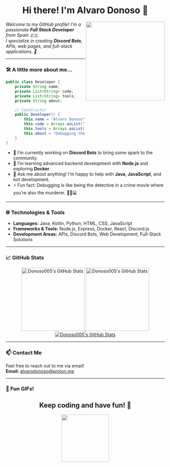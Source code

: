 <h1 align="center">Hi there! I'm Alvaro Donoso 👋</h1>
<img align="right" src="https://media.giphy.com/media/nbr4zVb3rQKsIR3o5d/giphy.gif" width="250">

<p>
  <em>
    Welcome to my GitHub profile! I'm a passionate <b>Full Stack Developer</b> from Spain 🇪🇸.<br>
    I specialize in creating <b>Discord Bots</b>, APIs, web pages, and full-stack applications. 🚀
  </em>
</p>

---

### 🛠️ A little more about me...
```java
public class Developer {
    private String name;
    private List<String> code;
    private List<String> tools;
    private String about;

    // Constructor
    public Developer() {
        this.name = "Alvaro Donoso";
        this.code = Arrays.asList("Java", "Kotlin", "Python", "HTML", "CSS", "Javascript");
        this.tools = Arrays.asList("Node", "Express", "Docker", "React", "Discord.js");
        this.about = "Debugging the undebuggable is my specialty!";
    }
}
```

- 🔭 I’m currently working on **Discord Bots** to bring some spark to the community.
- 🌱 I’m learning advanced backend development with **Node.js** and exploring **Docker**.
- 💬 Ask me about anything! I'm happy to help with **Java**, **JavaScript**, and bot development.
- ⚡ Fun fact: Debugging is like being the detective in a crime movie where you're also the murderer. 🕵️‍♂️💻

---

### 🌐 Technologies & Tools
- **Languages:** Java, Kotlin, Python, HTML, CSS, JavaScript  
- **Frameworks & Tools:** Node.js, Express, Docker, React, Discord.js  
- **Development Areas:** APIs, Discord Bots, Web Development, Full-Stack Solutions

---

### 📈 GitHub Stats
<div align="center">
  <a href="https://github.com/AlvaroDonoso05">
    <img height=200px src="https://github-readme-stats.vercel.app/api?username=AlvaroDonoso05&show_icons=true&theme=radical" alt="Donoso005's GitHub Stats">
  </a>
  <a href="https://github.com/AlvaroDonoso05">
    <img height=200px src="https://github-readme-stats.vercel.app/api/top-langs/?username=AlvaroDonoso05&layout=donut" alt="Donoso005's GitHub Stats">
  </a>
  <br>
  <a href="https://github.com/AlvaroDonoso05">
    <img widght=400px src="https://github-readme-stats.vercel.app/api/wakatime?username=AlvaroDonoso05&layout=compact" alt="Donoso005's GitHub Stats">
  </a>
</div>

---

### 📫 Contact Me
Feel free to reach out to me via email!  
**Email:** [alvarodonoso@proton.me](mailto:alvarodonoso@proton.me)

---

### 🎉 Fun GIFs!
<h2 align="center">Keep coding and have fun! 🚀</h2>
<p align="center">
  <img src="https://media.giphy.com/media/KNARS6GbZ155iUaHOw/giphy.gif" width="150">
</p>

